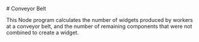 # Conveyor Belt

This Node program calculates the number of widgets produced by workers at a conveyor belt, and the number of remaining components that were not combined to create a widget.
